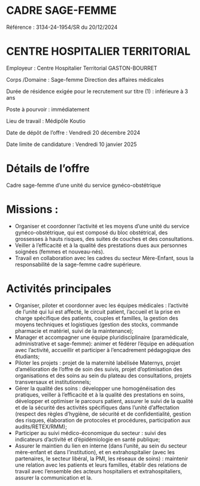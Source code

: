 # CADRE SAGE-FEMME

Référence : 3134-24-1954/SR du 20/12/2024

# CENTRE HOSPITALIER TERRITORIAL

Employeur : Centre Hospitalier Territorial GASTON-BOURRET

Corps /Domaine : Sage-femme Direction des affaires médicales

Durée de résidence exigée pour le recrutement sur titre (1) : inférieure à 3 ans

Poste à pourvoir : immédiatement

Lieu de travail : Médipôle Koutio

Date de dépôt de l’offre : Vendredi 20 décembre 2024

Date limite de candidature : Vendredi 10 janvier 2025

# Détails de l’offre

Cadre sage-femme d’une unité du service gynéco-obstétrique

# Missions :

- Organiser et coordonner l’activité et les moyens d’une unité du service gynéco-obstétrique, qui est composé du bloc obstétrical, des grossesses à hauts risques, des suites de couches et des consultations.
- Veiller à l’efficacité et à la qualité des prestations dues aux personnes soignées (femmes et nouveau-nés).
- Travail en collaboration avec les cadres du secteur Mère-Enfant, sous la responsabilité de la sage-femme cadre supérieure.

# Activités principales

- Organiser, piloter et coordonner avec les équipes médicales : l’activité de l’unité qui lui est affecté, le circuit patient, l’accueil et la prise en charge spécifique des patients, couples et familles, la gestion des moyens techniques et logistiques (gestion des stocks, commande pharmacie et matériel, suivi de la maintenance);
- Manager et accompagner une équipe pluridisciplinaire (paramédicale, administrative et sage-femme): animer et fédérer l’équipe en adéquation avec l’activité, accueillir et participer à l’encadrement pédagogique des étudiants;
- Piloter les projets : projet de la maternité labélisée Maternys, projet d’amélioration de l’offre de soin des suivis, projet d’optimisation des organisations et des soins au sein du plateau des consultations, projets transversaux et institutionnels;
- Gérer la qualité des soins : développer une homogénéisation des pratiques, veiller à l’efficacité et à la qualité des prestations en soins, développer et optimiser le parcours patient, assurer le suivi de la qualité et de la sécurité des activités spécifiques dans l’unité d’affectation (respect des règles d’hygiène, de sécurité et de confidentialité, gestion des risques, élaboration de protocoles et procédures, participation aux audits/RETEX/RMM);
- Participer au suivi médico-économique du secteur : suivi des indicateurs d’activité et d’épidémiologie en santé publique;
- Assurer le maintien du lien en interne (dans l’unité, au sein du secteur mère-enfant et dans l’institution), et en extrahospitalier (avec les partenaires, le secteur libéral, la PMI, les réseaux de soins) : maintenir une relation avec les patients et leurs familles, établir des relations de travail avec l’ensemble des acteurs hospitaliers et extrahospitaliers, assurer la communication et la.